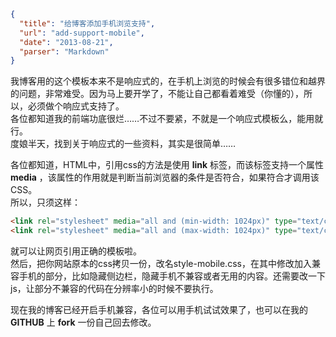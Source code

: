 ```json
{
  "title": "给博客添加手机浏览支持",
  "url": "add-support-mobile",
  "date": "2013-08-21",
  "parser": "Markdown"
}
```


我博客用的这个模板本来不是响应式的，在手机上浏览的时候会有很多错位和越界的问题，非常难受。因为马上要开学了，不能让自己都看着难受（你懂的），所以，必须做个响应式支持了。  
各位都知道我的前端功底很烂……不过不要紧，不就是一个响应式模板么，能用就行。  
度娘半天，找到关于响应式的一些资料，其实是很简单……

各位都知道，HTML中，引用css的方法是使用 __link__ 标签，而该标签支持一个属性 __media__ ，该属性的作用就是判断当前浏览器的条件是否符合，如果符合才调用该CSS。  
所以，只须这样：

```html
<link rel="stylesheet" media="all and (min-width: 1024px)" type="text/css" href="style.css" />
<link rel="stylesheet" media="all and (max-width: 1024px)" type="text/css" href="style-mobile.css" />
```

就可以让网页引用正确的模板啦。  
然后，把你网站原本的css拷贝一份，改名style-mobile.css，在其中修改加入兼容手机的部分，比如隐藏侧边栏，隐藏手机不兼容或者无用的内容。还需要改一下js，让部分不兼容的代码在分辨率小的时候不要执行。

现在我的博客已经开启手机兼容，各位可以用手机试试效果了，也可以在我的 __GITHUB__ 上 __fork__ 一份自己回去修改。
